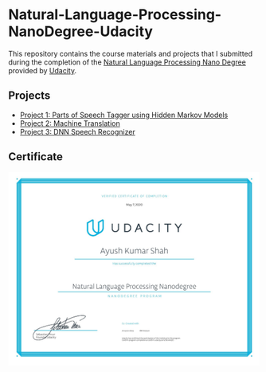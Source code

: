 # Natural-Language-Processing-NanoDegree-Udacity

This repository contains the course materials and projects that I submitted during the completion of the [Natural Language Processing Nano Degree](https://www.udacity.com/course/natural-language-processing-nanodegree--nd892)
provided by [Udacity](https://www.udacity.com/).

## Projects

- [Project 1: Parts of Speech Tagger using Hidden Markov Models](https://github.com/ayushkumarshah/Natural-Language-Processing-NanoDegree-Udacity/tree/master/Projects/P1_hmm-tagger)
- [Project 2: Machine Translation](https://github.com/ayushkumarshah/Natural-Language-Processing-NanoDegree-Udacity/tree/master/Projects/P2_machine_translation)
- [Project 3: DNN Speech Recognizer](https://github.com/ayushkumarshah/Natural-Language-Processing-NanoDegree-Udacity/tree/master/Projects/P3_dnn_speech_recognizer)

## Certificate

![certificate](docs/NLP_NanoDegree_Udacity.jpg)

